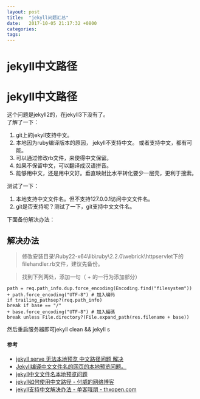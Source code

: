 ```yaml
---
layout: post
title:  "jekyll问题汇总"
date:   2017-10-05 21:17:32 +0800
categories:  
tags: 
---
```


# jekyll中文路径 #

# jekyll中文路径 #
这个问题是jekyll2的，在jekyll3下没有了。  
了解了一下：

1. git上的jekyll支持中文。
2. 本地因为ruby编译版本的原因， jekyll不支持中文。 或者支持中文，都有可能。
3. 可以通过修改rb文件，来使得中文保留。
4. 如果不保留中文，可以翻译成汉语拼音。
5. 能够用中文，还是用中文好。垂直映射比水平转化要少一层壳，更利于搜索。

测试了一下：

1. 本地支持中文文件名。但不支持127.0.0.1访问中文文件名。
2. git是否支持呢？测试了一下，git支持中文文件名。

下面备份解决办法：

## 解决办法 ##

> 修改安装目录\Ruby22-x64\lib\ruby\2.2.0\webrick\httpservlet下的filehandler.rb文件，建议先备份。

> 找到下列两处，添加一句（ + 的一行为添加部分）

> 
	path = req.path_info.dup.force_encoding(Encoding.find("filesystem"))
	+ path.force_encoding("UTF-8") # 加入编码
	if trailing_pathsep?(req.path_info)
	break if base == "/"
	+ base.force_encoding("UTF-8") # 加入編碼
	break unless File.directory?(File.expand_path(res.filename + base))
然后重启服务器即可jekyll clean && jekyll s



#### 参考 ####

* [jekyll serve 无法本地预览 中文路径问题 解决](https://rawbin-.github.io/开发技术/2015/06/13/jekyll-serve/)
* [Jekyll编译中文文件名的网页的本地预览问题。](http://www.oschina.net/question/1396651_132154)
* [jekyll中文文件名本地预览问题](http://kael-aiur.com/入门指引/jekyll中文文件名本地预览问题.html)
* [jekyll如何使用中文路径 - 付威的网络博客](http://blog.laofu.online/2017/08/06/jekyll-cn-path/)
* [jekyll支持中文解决办法 - 单客哦朋 - thxopen.com](http://www.thxopen.com/jekyll/2014/04/17/jekyll-able-gbk.html)